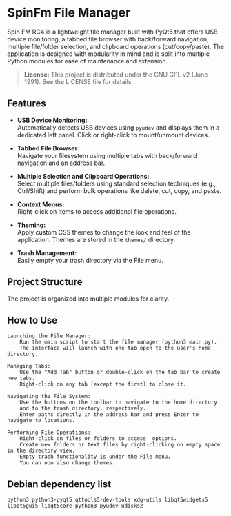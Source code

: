 # SpinFm File Manager

Spin FM RC4 is a lightweight file manager built with PyQt5 that offers USB device monitoring, a tabbed file browser with back/forward navigation, multiple file/folder selection, and clipboard operations (cut/copy/paste). The application is designed with modularity in mind and is split into multiple Python modules for ease of maintenance and extension.

> **License:** This project is distributed under the GNU GPL v2 (June 1991). See the LICENSE file for details.

## Features

- **USB Device Monitoring:**  
  Automatically detects USB devices using `pyudev` and displays them in a dedicated left panel. Click or right-click to mount/unmount devices.

- **Tabbed File Browser:**  
  Navigate your filesystem using multiple tabs with back/forward navigation and an address bar.

- **Multiple Selection and Clipboard Operations:**  
  Select multiple files/folders using standard selection techniques (e.g., Ctrl/Shift) and perform bulk operations like delete, cut, copy, and paste.

- **Context Menus:**  
  Right-click on items to access additional file operations.

- **Theming:**  
  Apply custom CSS themes to change the look and feel of the application. Themes are stored in the `themes/` directory.

- **Trash Management:**  
  Easily empty your trash directory via the File menu.

## Project Structure

The project is organized into multiple modules for clarity.

## How to Use

    Launching the File Manager:
        Run the main script to start the file manager (python3 main.py).
        The interface will launch with one tab open to the user's home directory.

    Managing Tabs:
        Use the "Add Tab" button or double-click on the tab bar to create new tabs.
        Right-click on any tab (except the first) to close it.

    Navigating the File System:
        Use the buttons on the toolbar to navigate to the home directory 
        and to the trash directory, respectively.
        Enter paths directly in the address bar and press Enter to navigate to locations.

    Performing File Operations:
        Right-click on files or folders to access  options.
        Create new folders or text files by right-clicking on empty space in the directory view.
        Empty trash functionality is under the File menu.
        You can now also change themes.

## Debian dependency list

    python3 python3-pyqt5 qttools5-dev-tools xdg-utils libqt5widgets5 libqt5gui5 libqt5core python3-pyudev udisks2
